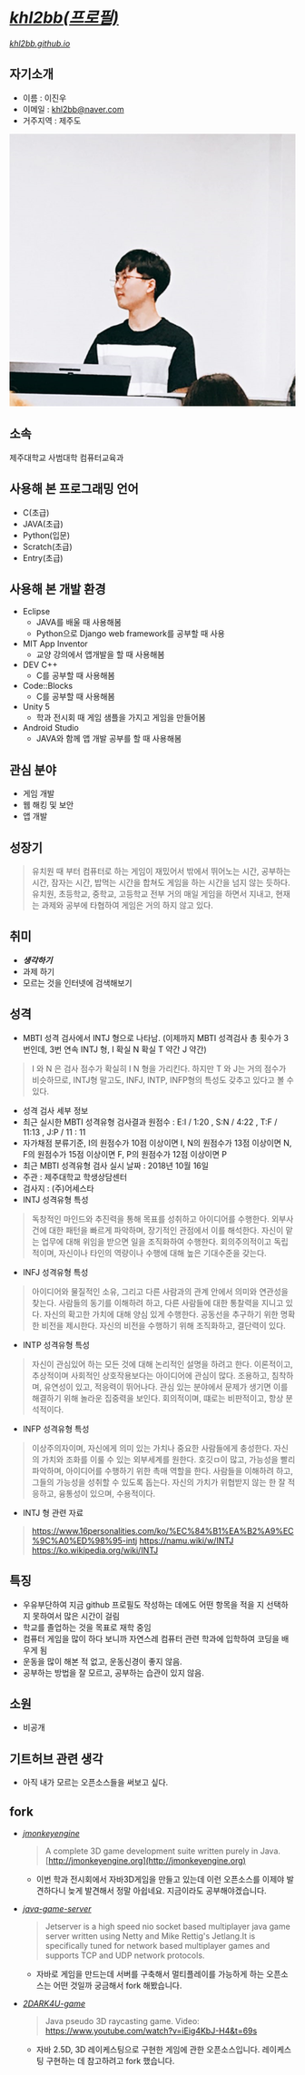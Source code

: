 
[_khl2bb(프로필)_](http://github.com/khl2bb)
======
[_khl2bb.github.io_](http://khl2bb.github.io)


## 자기소개

* 이름 : 이진우
* 이메일 : khl2bb@naver.com
* 거주지역 : 제주도

![ProfilePhoto](https://github.com/khl2bb/khl2bb.github.io/blob/master/hotang2.PNG?raw=true)


## 소속

제주대학교 사범대학 컴퓨터교육과

## 사용해 본 프로그래밍 언어

* C(초급)
* JAVA(초급)
* Python(입문)
* Scratch(초급)
* Entry(초급)

## 사용해 본 개발 환경

* Eclipse
  * JAVA를 배울 때 사용해봄
  * Python으로 Django web framework를 공부할 때 사용
* MIT App Inventor
  * 교양 강의에서 앱개발을 할 때 사용해봄
* DEV C++
  * C를 공부할 때 사용해봄
* Code::Blocks
  * C를 공부할 때 사용해봄
* Unity 5
  * 학과 전시회 때 게임 샘플을 가지고 게임을 만들어봄
* Android Studio
  * JAVA와 함께 앱 개발 공부를 할 때 사용해봄

## 관심 분야

* 게임 개발
* 웹 해킹 및 보안
* 앱 개발

## 성장기

> 유치원 때 부터 컴퓨터로 하는 게임이 재밌어서 밖에서 뛰어노는 시간, 공부하는 시간, 잠자는 시간, 밥먹는 시간을 합쳐도 게임을 하는 시간을 넘지 않는 듯하다.
  유치원, 초등학교, 중학교, 고등학교 전부 거의 매일 게임을 하면서 지내고, 현재는 과제와 공부에 타협하여 게임은 거의 하지 않고 있다.


## 취미

* **_생각하기_**
* 과제 하기
* 모르는 것을 인터넷에 검색해보기

## 성격

* MBTI 성격 검사에서 INTJ 형으로 나타남. (이제까지 MBTI 성격검사 총 횟수가 3번인데, 3번 연속 INTJ 형, I 확실 N 확실 T 약간 J 약간)
> I 와 N 은 검사 점수가 확실히 I N 형을 가리킨다. 하지만 T 와 J는 거의 점수가 비슷하므로, INTJ형 말고도, INFJ, INTP, INFP형의 특성도 갖추고 있다고 볼 수 있다.
* 성격 검사 세부 정보
 * 최근 실시한 MBTI 성격유형 검사결과 원점수 : E:I / 1:20 , S:N / 4:22 , T:F / 11:13 , J:P / 11 : 11
 * 자가채점 분류기준, I의 원점수가 10점 이상이면 I, N의 원점수가 13점 이상이면 N, F의 원점수가 15점 이상이면 F, P의 원점수가 12점 이상이면 P
 * 최근 MBTI 성격유형 검사 실시 날짜 : 2018년 10월 16일
 * 주관 : 제주대학교 학생상담센터
 * 검사지 : (주)어세스타
* INTJ 성격유형 특성
> 독창적인 마인드와 추진력을 통해 목표를 성취하고 아이디어를 수행한다. 외부사건에 대한 패턴을 빠르게 파악하며, 장기적인 관점에서 이를 해석한다. 자신이 맡는 업무에 대해 위임을 받으면 일을 조직화하여 수행한다. 회의주의적이고 독립적이며, 자신이나 타인의 역량이나 수행에 대해 높은 기대수준을 갖는다.
* INFJ 성격유형 특성
> 아이디어와 물질적인 소유, 그리고 다른 사람과의 관계 안에서 의미와 연관성을 찾는다. 사람들의 동기를 이해하려 하고, 다른 사람들에 대한 통찰력을 지니고 있다. 자신의 확고한 가치에 대해 양심 있게 수행한다. 공동선을 추구하기 위한 명확한 비전을 제시한다. 자신의 비전을 수행하기 위해 조직화하고, 결단력이 있다.
* INTP 성격유형 특성
> 자신이 관심있어 하는 모든 것에 대해 논리적인 설명을 하려고 한다. 이론적이고, 추상적이며 사회적인 상호작용보다는 아이디어에 관심이 많다. 조용하고, 침착하며, 유연성이 있고, 적응력이 뛰어나다. 관심 있는 분야에서 문제가 생기면 이를 해결하기 위해 놀라운 집중력을 보인다. 회의적이며, 떄로는 비판적이고, 항상 분석적이다.
* INFP 성격유형 특성
> 이상주의자이며, 자신에게 의미 있는 가치나 중요한 사람들에게 충성한다. 자신의 가치와 조화를 이룰 수 있는 외부세계를 원한다. 호깃ㅁ이 많고, 가능성을 빨리 파악하며, 아이디어를 수행하기 위한 촉매 역할을 한다. 사람들을 이해하려 하고, 그들의 가능성을 성취할 수 있도록 돕는다. 자신의 가치가 위협받지 않는 한 잘 적응하고, 융통성이 있으며, 수용적이다.
* INTJ 형 관련 자료
> https://www.16personalities.com/ko/%EC%84%B1%EA%B2%A9%EC%9C%A0%ED%98%95-intj
https://namu.wiki/w/INTJ
https://ko.wikipedia.org/wiki/INTJ
  


## 특징

* 우유부단하여 지금 github 프로필도 작성하는 데에도 어떤 항목을 적을 지 선택하지 못하여서 많은 시간이 걸림
* 학교를 졸업하는 것을 목표로 재학 중임
* 컴퓨터 게임을 많이 하다 보니까 자연스레 컴퓨터 관련 학과에 입학하여 코딩을 배우게 됨
* 운동을 많이 해본 적 없고, 운동신경이 좋지 않음.
* 공부하는 방법을 잘 모르고, 공부하는 습관이 있지 않음.

## 소원

* 비공개

## 기트허브 관련 생각

* 아직 내가 모르는 오픈소스들을 써보고 싶다.

## fork

* [_jmonkeyengine_](https://github.com/khl2bb/jmonkeyengine)
  > A complete 3D game development suite written purely in Java. [http://jmonkeyengine.org](http://jmonkeyengine.org)
  * 이번 학과 전시회에서 자바3D게임을 만들고 있는데 이런 오픈소스를 이제야 발견하다니 늦게 발견해서 정말 아쉽네요. 지금이라도 공부해야겠습니다.
  
* [_java-game-server_](https://github.com/khl2bb/java-game-server)
  > Jetserver is a high speed nio socket based multiplayer java game server written using Netty and Mike Rettig's Jetlang.It is specifically tuned for network based multiplayer games and supports TCP and UDP network protocols.
  * 자바로 게임을 만드는데 서버를 구축해서 멀티플레이를 가능하게 하는 오픈소스는 어떤 것일까 궁금해서 fork 해봤습니다.
  
* [_2DARK4U-game_](https://github.com/khl2bb/2DARK4U-game)
  > Java pseudo 3D raycasting game. Video: https://www.youtube.com/watch?v=iEig4KbJ-H4&t=69s
  * 자바 2.5D, 3D 레이케스팅으로 구현한 게임에 관한 오픈소스입니다. 레이케스팅 구현하는 데 참고하려고 fork 했습니다.

